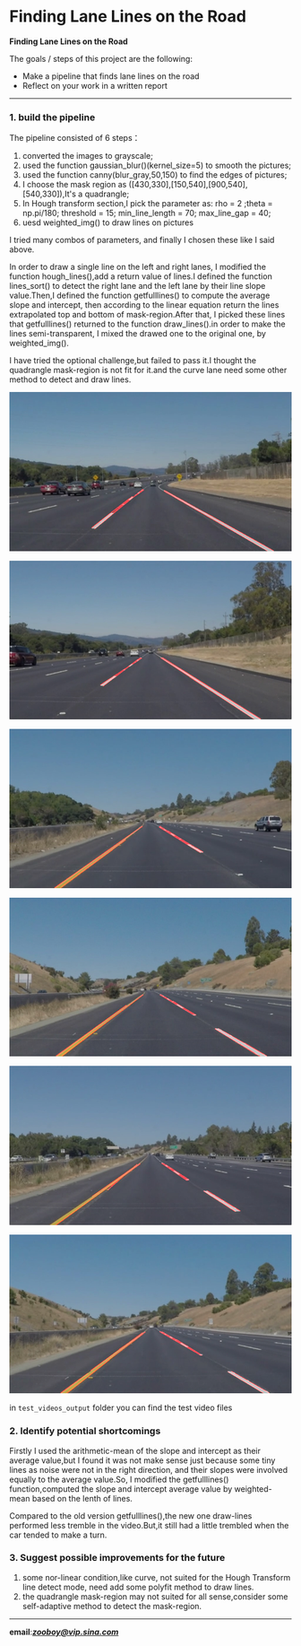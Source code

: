 # **Finding Lane Lines on the Road** 






**Finding Lane Lines on the Road**

The goals / steps of this project are the following:
* Make a pipeline that finds lane lines on the road
* Reflect on your work in a written report

---

### 1. build the pipeline


The pipeline consisted of 6 steps：

1. converted the images to grayscale;
2. used the function gaussian_blur()(kernel_size=5) to smooth the pictures;
3. used the function canny(blur_gray,50,150) to find the edges of pictures;
4. I choose the mask region as ([430,330],[150,540],[900,540],[540,330]),It's a quadrangle;
5. In Hough transform section,I pick the parameter as: rho = 2 ;theta = np.pi/180; threshold = 15;     min_line_length = 70; max_line_gap = 40;
6. uesd weighted_img() to draw lines on pictures

I tried many combos of parameters, and finally I chosen these like I said above.

In order to draw a single line on the left and right lanes, I modified the function hough_lines(),add a  return value of lines.I defined the function  lines_sort() to detect the right lane and the left lane by their line slope value.Then,I defined the function getfulllines() to compute the average slope and 
intercept, then according to the linear equation return the lines extrapolated top and bottom of mask-region.After that, I picked these lines that getfulllines() returned to the function draw_lines().in order to make the lines semi-transparent, I mixed the drawed one to the original one, by weighted_img().

I have tried the optional challenge,but failed to pass it.I thought the quadrangle  mask-region is not fit for it.and the curve lane need some other method to detect and draw lines.


![image](https://github.com/zooboy/self-driving-car/raw/master/Finding_Lane_Lines_on_the_Road/test_images_output/solidWhiteCurve_piped.jpg)

![image](https://github.com/zooboy/self-driving-car/raw/master/Finding_Lane_Lines_on_the_Road/test_images_output/solidWhiteRight_piped.jpg )

![image](https://github.com/zooboy/self-driving-car/raw/master/Finding_Lane_Lines_on_the_Road/test_images_output/solidYellowCurve_piped.jpg )

![image](https://github.com/zooboy/self-driving-car/raw/master/Finding_Lane_Lines_on_the_Road/test_images_output/solidYellowCurve2_piped.jpg )

![image](https://github.com/zooboy/self-driving-car/raw/master/Finding_Lane_Lines_on_the_Road/test_images_output/solidYellowLeft_piped.jpg )


![image](https://github.com/zooboy/self-driving-car/raw/master/Finding_Lane_Lines_on_the_Road/test_images_output/whiteCarLaneSwitch_piped.jpg )

in ```test_videos_output``` folder you can find the test video files  

### 2. Identify potential shortcomings 


Firstly I used the arithmetic-mean of the slope and intercept as their average value,but I found it was not make sense just because some tiny lines as noise were not in the right direction, and their slopes were involved equally to the average value.So, I modified the getfulllines() function,computed the slope and intercept average value by weighted-mean based on the lenth of lines.

Compared to the old version getfulllines(),the new one draw-lines performed less tremble in the video.But,it still had a little trembled when the car tended to make a turn.





### 3. Suggest possible improvements for the future

1. some nor-linear condition,like curve, not suited for the Hough Transform line detect mode, need add some polyfit  method to draw lines.
2. the quadrangle mask-region may not suited for all sense,consider some self-adaptive method to detect the mask-region.


---------------------
**email**:***zooboy@vip.sina.com***

